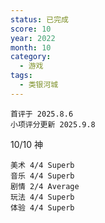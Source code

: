 ```yaml
---
status: 已完成
score: 10
year: 2022
month: 10
category:
  - 游戏
tags:
  - 类银河城
---
```

	首评于 2025.8.6
	小项评分更新 2025.9.8

10/10 神

```
美术 4/4 Superb
音乐 4/4 Superb
剧情 2/4 Average
玩法 4/4 Superb
体验 4/4 Superb
```

